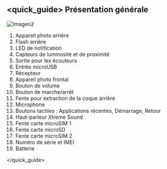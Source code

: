 ## <quick_guide> Présentation générale

![Imagen2](http://static.energysistem.com/images/manuals/42762/577503fc1c422.jpg)

1. Appareil photo arrière
2. Flash arrière
3. LED de notification
4. Capteurs de luminosité et de proximité
5. Sortie pour les écouteurs
6. Entrée microUSB
7. Récepteur
8. Appareil photo frontal
9. Bouton de volume
10. Bouton de marche/arrêt
11. Fente pour extraction de la coque arrière
12. Microphone
13. Boutons tactiles : Applications récentes, Démarrage, Retour
14. Haut-parleur Xtreme Sound
15. Fente carte microSIM 1
16. Fente carte microSD
17. Fente carte microSIM 2
18. Numéro de série et IMEI
19. Batterie


</quick_guide>
